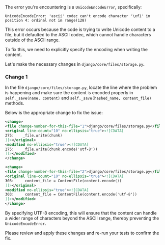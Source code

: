 The error you're encountering is a `UnicodeEncodeError`, specifically:
```
UnicodeEncodeError: 'ascii' codec can't encode character '\xf1' in position 4: ordinal not in range(128)
```

This error occurs because the code is trying to write Unicode content to a file, but it defaulted to the ASCII codec, which cannot handle characters outside of the ASCII range.

To fix this, we need to explicitly specify the encoding when writing the content. 

Let's make the necessary changes in `django/core/files/storage.py`.

### Change 1
In the file `django/core/files/storage.py`, locate the line where the problem is happening and make sure the content is encoded properly in `self._save(name, content)` and `self._save(hashed_name, content_file)` methods.

Below is the appropriate change to fix the issue:

```xml
<change>
<file change-number-for-this-file="1">django/core/files/storage.py</file>
<original line-count="10" no-ellipsis="true"><![CDATA[
275:    _file.write(chunk)
]]></original>
<modified no-ellipsis="true"><![CDATA[
275:    _file.write(chunk.encode('utf-8'))
]]></modified>
</change>

<change>
<file change-number-for-this-file="2">django/core/files/storage.py</file>
<original line-count="10" no-ellipsis="true"><![CDATA[
303:     content_file = ContentFile(content.encode())
]]></original>
<modified no-ellipsis="true"><![CDATA[
303:     content_file = ContentFile(content.encode('utf-8'))
]]></modified>
</change>
```

By specifying UTF-8 encoding, this will ensure that the content can handle a wider range of characters beyond the ASCII range, thereby preventing the `UnicodeEncodeError`.

Please review and apply these changes and re-run your tests to confirm the fix.